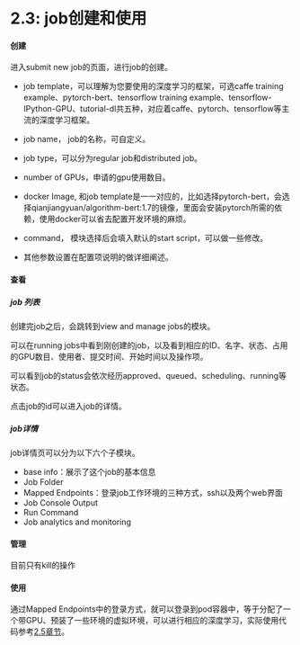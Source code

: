 # 2.3: job创建和使用

#### 创建

进入submit new job的页面，进行job的创建。

- job template，可以理解为您要使用的深度学习的框架，可选caffe training example、pytorch-bert、tensorflow training example、tensorflow-IPython-GPU、tutorial-dl共五种，对应着caffe、pytorch、tensorflow等主流的深度学习框架。

- job name， job的名称，可自定义。
- job type，可以分为regular job和distributed job。
- number of GPUs，申请的gpu使用数目。
- docker Image, 和job template是一一对应的，比如选择pytorch-bert，会选择qianjiangyuan/algorithm-bert:1.7的镜像，里面会安装pytorch所需的依赖，使用docker可以省去配置开发环境的麻烦。
- command， 模块选择后会填入默认的start script，可以做一些修改。
- 其他参数设置在配置项说明的做详细阐述。



#### 查看

##### job 列表

创建完job之后，会跳转到view and manage jobs的模块。

可以在running jobs中看到刚创建的job，以及看到相应的ID、名字、状态、占用的GPU数目、使用者、提交时间、开始时间以及操作项。

可以看到job的status会依次经历approved、queued、scheduling、running等状态。

点击job的id可以进入job的详情。

##### job详情

job详情页可以分为以下六个子模块。

- base info：展示了这个job的基本信息
- Job Folder
- Mapped Endpoints：登录job工作环境的三种方式，ssh以及两个web界面
- Job Console Output
- Run Command
- Job analytics and monitoring



#### 管理

目前只有kill的操作



#### 使用

通过Mapped Endpoints中的登录方式，就可以登录到pod容器中，等于分配了一个带GPU、预装了一些环境的虚拟环境，可以进行相应的深度学习，实际使用代码参考[2.5章节](./demo.md)。